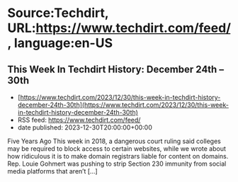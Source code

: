 # Source:Techdirt, URL:https://www.techdirt.com/feed/, language:en-US

## This Week In Techdirt History: December 24th – 30th
 - [https://www.techdirt.com/2023/12/30/this-week-in-techdirt-history-december-24th-30th](https://www.techdirt.com/2023/12/30/this-week-in-techdirt-history-december-24th-30th)
 - RSS feed: https://www.techdirt.com/feed/
 - date published: 2023-12-30T20:00:00+00:00

Five Years Ago This week in 2018, a dangerous court ruling said colleges may be required to block access to certain websites, while we wrote about how ridiculous it is to make domain registrars liable for content on domains. Rep. Louie Gohmert was pushing to strip Section 230 immunity from social media platforms that aren&#8217;t [&#8230;]

